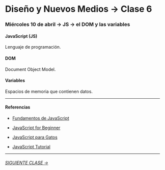 # Diseño y Nuevos Medios → Clase 6  

### Miércoles 10 de abril → JS → el DOM y las variables

#### JavaScript (JS)

Lenguaje de programación.

#### DOM

Document Object Model.

#### Variables

Espacios de memoria que contienen datos.

- - - - - - -

#### Referencias

- [Fundamentos de JavaScript](https://developer.mozilla.org/es/docs/Learn/Getting_started_with_the_web/JavaScript_basics)

- [JavaScript for Beginner](http://xahlee.info/js/js_basics_index.html)

- [JavaScript para Gatos](https://jsparagatos.com/)

- [JavaScript Tutorial](https://www.w3schools.com/js/)

- - - - - - - 

###### [SIGUIENTE CLASE →](https://github.com/profesorfaco/dno037-2019/tree/gh-pages/clase-07)
